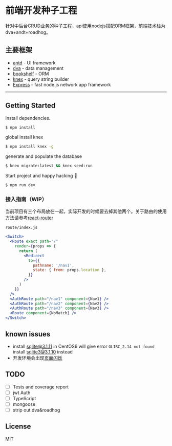 # 前端开发种子工程

针对中后台CRUD业务的种子工程，api使用nodejs搭配ORM框架，前端技术栈为dva+andt+roadhog。

## 主要框架
* [antd] - UI framework
* [dva] - data management
* [bookshelf] - ORM
* [knex] - query string builder
* [Express] - fast node.js network app framework

----

## Getting Started
Install dependencies.

```bash
$ npm install
```

global install knex
```bash
$ npm install knex -g
```
generate and populate the database
```bash
$ knex migrate:latest && knex seed:run
```

Start project and happy hacking :beer:

```bash
$ npm run dev
```

### 接入指南（WIP）
当前项目有三个布局放在一起，实际开发的时候要去掉其他两个。关于路由的使用方法请参考[react-router](https://reacttraining.com/react-router/web/guides/philosophy)
 
 `route/index.js` 

```jsx
<Switch>
  <Route exact path="/"
    render={props => {
      return (
        <Redirect
          to={{
            pathname: '/nav1',
            state: { from: props.location },
          }}
        />
      )
    }}
  />
  <AuthRoute path="/nav1" component={Nav1} />
  <AuthRoute path="/nav2" component={Nav2} />
  <AuthRoute path="/nav3" component={Nav3} />
  <Route component={NoMatch} />
</Switch>
```


## known issues

* install sqlite@3.1.11 in CentOS6 will give error `GLIBC_2.14 not found` install sqlite3@3.1.10 instead
* 开发环境会出现[页面闪烁](https://github.com/dvajs/dva/issues/1131)

## TODO

- [ ] Tests and coverage report
- [ ] jwt Auth
- [ ] TypeScript
- [ ] mongoose
- [ ] strip out dva&roadhog

## License

MIT

[antd]: <https://github.com/ant-design/ant-design>
[dva]: <https://github.com/dvajs/dva>
[bookshelf]: <https://github.com/bookshelf/bookshelf>
[knex]: <https://github.com/tgriesser/knex>
[express]: <http://expressjs.com>
